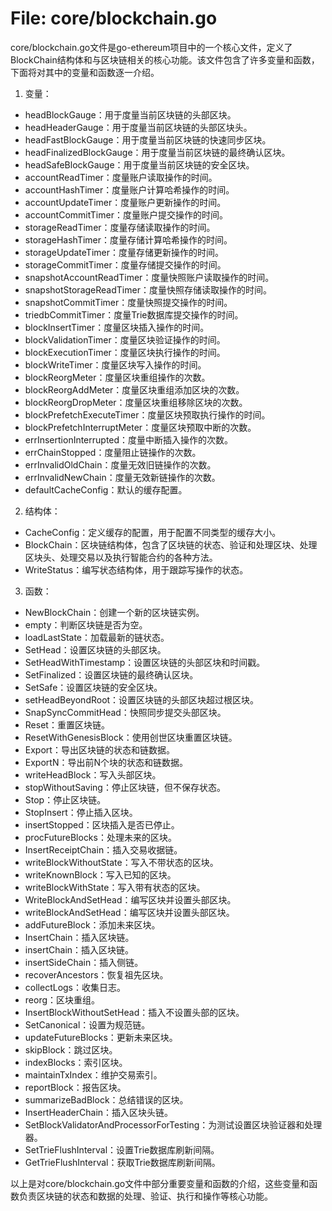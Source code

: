 # File: core/blockchain.go

core/blockchain.go文件是go-ethereum项目中的一个核心文件，定义了BlockChain结构体和与区块链相关的核心功能。该文件包含了许多变量和函数，下面将对其中的变量和函数逐一介绍。

1. 变量：

- headBlockGauge：用于度量当前区块链的头部区块。
- headHeaderGauge：用于度量当前区块链的头部区块头。
- headFastBlockGauge：用于度量当前区块链的快速同步区块。
- headFinalizedBlockGauge：用于度量当前区块链的最终确认区块。
- headSafeBlockGauge：用于度量当前区块链的安全区块。
- accountReadTimer：度量账户读取操作的时间。
- accountHashTimer：度量账户计算哈希操作的时间。
- accountUpdateTimer：度量账户更新操作的时间。
- accountCommitTimer：度量账户提交操作的时间。
- storageReadTimer：度量存储读取操作的时间。
- storageHashTimer：度量存储计算哈希操作的时间。
- storageUpdateTimer：度量存储更新操作的时间。
- storageCommitTimer：度量存储提交操作的时间。
- snapshotAccountReadTimer：度量快照账户读取操作的时间。
- snapshotStorageReadTimer：度量快照存储读取操作的时间。
- snapshotCommitTimer：度量快照提交操作的时间。
- triedbCommitTimer：度量Trie数据库提交操作的时间。
- blockInsertTimer：度量区块插入操作的时间。
- blockValidationTimer：度量区块验证操作的时间。
- blockExecutionTimer：度量区块执行操作的时间。
- blockWriteTimer：度量区块写入操作的时间。
- blockReorgMeter：度量区块重组操作的次数。
- blockReorgAddMeter：度量区块重组添加区块的次数。
- blockReorgDropMeter：度量区块重组移除区块的次数。
- blockPrefetchExecuteTimer：度量区块预取执行操作的时间。
- blockPrefetchInterruptMeter：度量区块预取中断的次数。
- errInsertionInterrupted：度量中断插入操作的次数。
- errChainStopped：度量阻止链操作的次数。
- errInvalidOldChain：度量无效旧链操作的次数。
- errInvalidNewChain：度量无效新链操作的次数。
- defaultCacheConfig：默认的缓存配置。

2. 结构体：

- CacheConfig：定义缓存的配置，用于配置不同类型的缓存大小。
- BlockChain：区块链结构体，包含了区块链的状态、验证和处理区块、处理区块头、处理交易以及执行智能合约的各种方法。
- WriteStatus：编写状态结构体，用于跟踪写操作的状态。

3. 函数：

- NewBlockChain：创建一个新的区块链实例。
- empty：判断区块链是否为空。
- loadLastState：加载最新的链状态。
- SetHead：设置区块链的头部区块。
- SetHeadWithTimestamp：设置区块链的头部区块和时间戳。
- SetFinalized：设置区块链的最终确认区块。
- SetSafe：设置区块链的安全区块。
- setHeadBeyondRoot：设置区块链的头部区块超过根区块。
- SnapSyncCommitHead：快照同步提交头部区块。
- Reset：重置区块链。
- ResetWithGenesisBlock：使用创世区块重置区块链。
- Export：导出区块链的状态和链数据。
- ExportN：导出前N个块的状态和链数据。
- writeHeadBlock：写入头部区块。
- stopWithoutSaving：停止区块链，但不保存状态。
- Stop：停止区块链。
- StopInsert：停止插入区块。
- insertStopped：区块插入是否已停止。
- procFutureBlocks：处理未来的区块。
- InsertReceiptChain：插入交易收据链。
- writeBlockWithoutState：写入不带状态的区块。
- writeKnownBlock：写入已知的区块。
- writeBlockWithState：写入带有状态的区块。
- WriteBlockAndSetHead：编写区块并设置头部区块。
- writeBlockAndSetHead：编写区块并设置头部区块。
- addFutureBlock：添加未来区块。
- InsertChain：插入区块链。
- insertChain：插入区块链。
- insertSideChain：插入侧链。
- recoverAncestors：恢复祖先区块。
- collectLogs：收集日志。
- reorg：区块重组。
- InsertBlockWithoutSetHead：插入不设置头部的区块。
- SetCanonical：设置为规范链。
- updateFutureBlocks：更新未来区块。
- skipBlock：跳过区块。
- indexBlocks：索引区块。
- maintainTxIndex：维护交易索引。
- reportBlock：报告区块。
- summarizeBadBlock：总结错误的区块。
- InsertHeaderChain：插入区块头链。
- SetBlockValidatorAndProcessorForTesting：为测试设置区块验证器和处理器。
- SetTrieFlushInterval：设置Trie数据库刷新间隔。
- GetTrieFlushInterval：获取Trie数据库刷新间隔。

以上是对core/blockchain.go文件中部分重要变量和函数的介绍，这些变量和函数负责区块链的状态和数据的处理、验证、执行和操作等核心功能。

